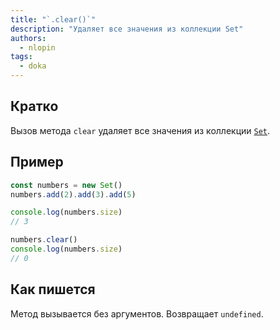 ```yaml
---
title: "`.clear()`"
description: "Удаляет все значения из коллекции Set"
authors:
  - nlopin
tags:
  - doka
---
```


## Кратко

Вызов метода `clear` удаляет все значения из коллекции [`Set`](/js/set/).

## Пример

```js
const numbers = new Set()
numbers.add(2).add(3).add(5)

console.log(numbers.size)
// 3

numbers.clear()
console.log(numbers.size)
// 0
```

## Как пишется

Метод вызывается без аргументов. Возвращает `undefined`.
